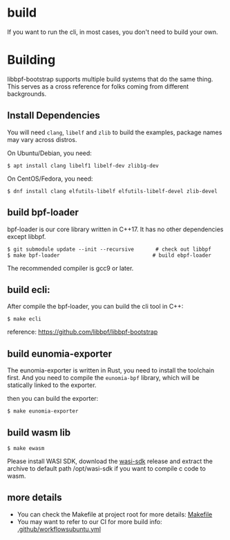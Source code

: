 # build

If you want to run the cli, in most cases, you don't need to build your own.

# Building

libbpf-bootstrap supports multiple build systems that do the same thing.
This serves as a cross reference for folks coming from different backgrounds.

## Install Dependencies

You will need `clang`, `libelf` and `zlib` to build the examples, package names may vary across distros.

On Ubuntu/Debian, you need:
```shell
$ apt install clang libelf1 libelf-dev zlib1g-dev
```

On CentOS/Fedora, you need:
```shell
$ dnf install clang elfutils-libelf elfutils-libelf-devel zlib-devel
```

## build bpf-loader

bpf-loader is our core library written in C++17. It has no other dependencies except libbpf.

```shell
$ git submodule update --init --recursive       # check out libbpf
$ make bpf-loader                              # build ebpf-loader
```

The recommended compiler is gcc9 or later.

## build ecli:

After compile the bpf-loader, you can build the cli tool in C++:

```shell
$ make ecli
```

reference: https://github.com/libbpf/libbpf-bootstrap

## build eunomia-exporter

The eunomia-exporter is written in Rust, you need to install the toolchain first. And you need to compile the `eunomia-bpf` library, which will be statically linked to the exporter.

then you can build the exporter:

```shell
$ make eunomia-exporter
```

## build wasm lib

```shell
$ make ewasm
```

Please install WASI SDK, download the [wasi-sdk](https://github.com/CraneStation/wasi-sdk/releases) release and extract the archive to default path /opt/wasi-sdk if you want to compile c code to wasm.

## more details


- You can check the Makefile at project root for more details: [Makefile](../Makefile)
- You may want to refer to our CI for more build info: [.github/workflowsubuntu.yml](../.github/workflows/ubuntu.yml)